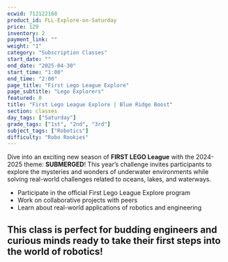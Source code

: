 ```yaml
---
ecwid: 712122168
product_id: FLL-Explore-on-Saturday
price: 129
inventory: 2
payment_link: ""
weight: "1"
category: "Subscription Classes"
start_date: ""
end_date: "2025-04-30"
start_time: "1:00"
end_time: "2:00"
page_title: "First Lego League Explore"
page_subtitle: "Lego Explorers"
featured: 0
title: "First Lego League Explore | Blue Ridge Boost"
section: classes
day_tags: ["Saturday"]
grade_tags: ["1st", "2nd", "3rd"]
subject_tags: ["Robotics"]
difficulty: "Robo Rookies"
---
```

<p>Dive into an exciting new season of <strong>FIRST LEGO League</strong> with the 2024-2025 theme: <strong>SUBMERGED</strong>! This year’s challenge invites participants to explore the mysteries and wonders of underwater environments while solving real-world challenges related to oceans, lakes, and waterways.</p><ul>
      <li>Participate in the official First Lego League Explore program</li>
      <li>Work on collaborative projects with peers</li>
      <li>Learn about real-world applications of robotics and engineering</li>
    </ul><h2>This class is perfect for budding engineers and curious minds ready to take their first steps into the world of robotics!</h2>
